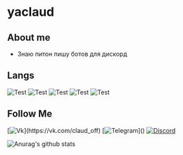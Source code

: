 # yaclaud

## About me

* Знаю питон пишу ботов для дискорд



## Langs

![Test](https://img.shields.io/badge/Python-rgb(35,33,34)?style=for-the-badge&logo=Python)
![Test](https://img.shields.io/badge/SQLITE-rgb(35,33,34)?style=for-the-badge&logo=SQLITE)
![Test](https://img.shields.io/badge/MONGODB-rgb(35,33,34)?style=for-the-badge&logo=MONGODB)
![Test](https://img.shields.io/badge/HTML-rgb(35,33,34)?style=for-the-badge&logo=HTML)
![Test](https://img.shields.io/badge/CSS-rgb(35,33,34)?style=for-the-badge&logo=CSS)





## Follow Me
[![Vk](https://img.shields.io/badge/VK-rgb(35,33,34)?style=for-the-badge&logo=Vk)](https://vk.com/claud_off)
[![Telegram](https://img.shields.io/badge/Telegram-rgb(35,33,34)?style=for-the-badge&logo=Telegram)]()
[![Discord](https://img.shields.io/discord/681216134854475816?color=rgb%2835%2C33%2C34%29&label=Discord&logo=Discord&logoColor=rgb%2835%2C33%2C34%29&style=for-the-badge)](https://discord.gg/MjKCbg3)

![Anurag's github stats](https://github-readme-stats.vercel.app/api?username=yaclaud&count_private=false&show_icons=true&theme=dark)
